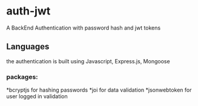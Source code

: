 # auth-jwt
A BackEnd Authentication with password hash and jwt tokens

## Languages
the authentication is built using Javascript, Express.js, Mongoose

### packages:
*bcryptjs for hashing passwords
*joi for data validation
*jsonwebtoken for user logged in validation

